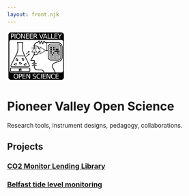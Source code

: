 ```yaml
---
layout: front.njk
---
```

<div id='pullout'>

<!--<img src="/img/edge_flower_medium.png">-->
<img src="/img/pvos.png">

<h1> Pioneer Valley Open Science </h1>

Research tools, instrument designs, pedagogy, collaborations.

</div>


## Projects

### [CO2 Monitor Lending Library](/co2_lending/)

### [Belfast tide level monitoring](/belfast/)

<!--
## R&D


### [CO2 Monitoring](/co2/)

### [Electrochemistry](https://gitlab.com/p-v-o-s/echem)

-->